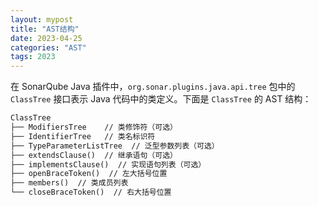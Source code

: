 ```yaml
---
layout: mypost
title: "AST结构"
date: 2023-04-25
categories: "AST"
tags: 2023
---
```


在 SonarQube Java 插件中，`org.sonar.plugins.java.api.tree` 包中的 `ClassTree` 接口表示 Java 代码中的类定义。下面是 `ClassTree` 的 AST 结构：

```tex
ClassTree
├── ModifiersTree    // 类修饰符（可选）
├── IdentifierTree   // 类名标识符
├── TypeParameterListTree  // 泛型参数列表（可选）
├── extendsClause()  // 继承语句（可选）
├── implementsClause()  // 实现语句列表（可选）
├── openBraceToken()  // 左大括号位置
├── members()  // 类成员列表
└── closeBraceToken()  // 右大括号位置
```

